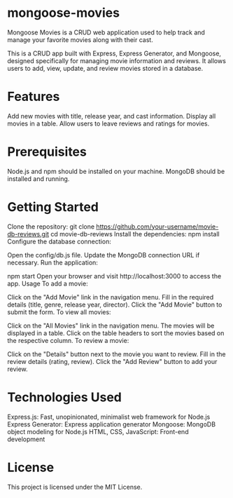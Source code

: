 # mongoose-movies
Mongoose Movies is a CRUD web application used to help track and manage your favorite movies along with their cast.

This is a CRUD app built with Express, Express Generator, and Mongoose, designed specifically for managing movie information and reviews. It allows users to add, view, update, and review movies stored in a database.

# Features

Add new movies with title, release year, and cast information.
Display all movies in a table.
Allow users to leave reviews and ratings for movies.

# Prerequisites
Node.js and npm should be installed on your machine.
MongoDB should be installed and running.

# Getting Started
Clone the repository:
git clone https://github.com/your-username/movie-db-reviews.git
cd movie-db-reviews
Install the dependencies:
npm install
Configure the database connection:

Open the config/db.js file.
Update the MongoDB connection URL if necessary.
Run the application:

npm start
Open your browser and visit http://localhost:3000 to access the app.
Usage
To add a movie:

Click on the "Add Movie" link in the navigation menu.
Fill in the required details (title, genre, release year, director).
Click the "Add Movie" button to submit the form.
To view all movies:

Click on the "All Movies" link in the navigation menu.
The movies will be displayed in a table.
Click on the table headers to sort the movies based on the respective column.
To review a movie:

Click on the "Details" button next to the movie you want to review.
Fill in the review details (rating, review).
Click the "Add Review" button to add your review.

# Technologies Used
Express.js: Fast, unopinionated, minimalist web framework for Node.js
Express Generator: Express application generator
Mongoose: MongoDB object modeling for Node.js
HTML, CSS, JavaScript: Front-end development

# License
This project is licensed under the MIT License.
